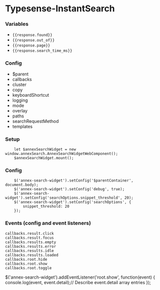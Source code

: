 # Typesense-InstantSearch


### Variables
- `{{response.found}}`
- `{{response.out_of}}`
- `{{response.page}}`
- `{{response.search_time_ms}}`

### Config
- $parent
- callbacks
- cluster
- copy
- keyboardShortcut
- logging
- mode
- overlay
- paths
- searchRequestMethod
- templates

### Setup
```
    let $annexSearchWidget = new window.annexSearch.AnnexSearchWidgetWebComponent();
    $annexSearchWidget.mount();
```

### Config
```
    $('annex-search-widget').setConfig('$parentContainer', document.body);
    $('annex-search-widget').setConfig('debug', true);
    $('annex-search-widget').setConfig('searchOptions.snippet_threshold', 20);
    $('annex-search-widget').setConfig('searchOptions', {
        snippet_threshold: 20
    });
```

### Events (config and event listeners)
`callbacks.result.click`  
`callbacks.result.focus`  
`callbacks.results.empty`  
`callbacks.results.error`  
`callbacks.results.idle`  
`callbacks.results.loaded`  
`callbacks.root.hide`  
`callbacks.root.show`  
`callbacks.root.toggle`  

$('annex-search-widget').addEventListener('root.show', function(event) {
    console.log(event, event.detail);// Describe event.detail array entries
});

